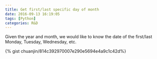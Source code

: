 ```yaml
---
title: Get first/last specific day of month 
date: 2016-09-13 16:19:05
tags: [Python]
categories: R&D
---
```



Given the year and month, we would like to know the date of the first/last Monday, Tuesday, Wednesday, etc.

{% gist chuanjin/814c392970007e290e5694e4a9c1c42d%}
